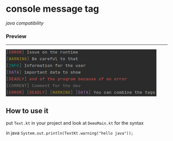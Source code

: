 # console message tag
*java compatibility*
### Preview

--- 
![preview.png](.assetREADME/preview.png)

## How to use it 

put `Text.kt` in your project 
and look at `DemoMain.kt` for the syntax

in java `System.out.println(TextKt.warning("hello java"));`